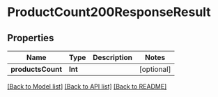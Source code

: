 # ProductCount200ResponseResult

## Properties
Name | Type | Description | Notes
------------ | ------------- | ------------- | -------------
**productsCount** | **Int** |  | [optional] 

[[Back to Model list]](../README.md#documentation-for-models) [[Back to API list]](../README.md#documentation-for-api-endpoints) [[Back to README]](../README.md)


